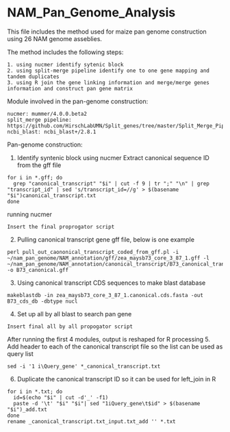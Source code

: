 # NAM_Pan_Genome_Analysis

This file includes the method used for maize pan genome construction using 26 NAM genome asseblies.

The method includes the following steps: 
```
1. using nucmer identify sytenic block
2. using split-merge pipeline identify one to one gene mapping and tandem duplicates 
3. using R join the gene linking information and merge/merge genes information and construct pan gene matrix 
```

Module involved in the pan-genome construction:
```
nucmer: mummer/4.0.0.beta2
split_merge pipeline: https://github.com/HirschLabUMN/Split_genes/tree/master/Split_Merge_Pipeline
ncbi_blast: ncbi_blast+/2.8.1
```

Pan-genome construction:
1. Identify syntenic block using nucmer 
  Extract canonical sequence ID from the gff file 
```
for i in *.gff; do
  grep "canonical_transcript" "$i" | cut -f 9 | tr ";" "\n" | grep "transcript_id" | sed 's/transcript_id=//g' > $(basename "$i")canonical_transcript.txt
done  
```
  running nucmer 
```
Insert the final proprogator script 
```
2. Pulling canonical transcript gene gff file, below is one example 
```
perl pull_out_caononical_transcript_coded_from_gff.pl -i ~/nam_pan_genome/NAM_annotation/gff/zea_maysb73_core_3_87_1.gff -l  ~/nam_pan_genome/NAM_annotation/canonical_transcript/B73_canonical_transcript.txt -o B73_canonical.gff
```
3. Using canonical transcript CDS sequences to make blast database 
```
makeblastdb -in zea_maysb73_core_3_87_1.canonical.cds.fasta -out B73_cds_db -dbtype nucl
```
4. Set up all by all blast to search pan gene 
```
Insert final all by all propogator script 
```

After running the first 4 modules, output is reshaped for R processing
5. Add header to each of the canonical transcript file so the list can be used as query list 
```
sed -i '1 i\Query_gene' *_canonical_transcript.txt 
```
6. Duplicate the canonical transcript ID so it can be used for left_join in R
```
for i in *.txt; do
  id=$(echo "$i" | cut -d'_' -f1)
  paste -d '\t' "$i" "$i"| sed "1iQuery_gene\t$id" > $(basename "$i")_add.txt
done 
rename _canonical_transcript.txt_input.txt_add '' *.txt
```


